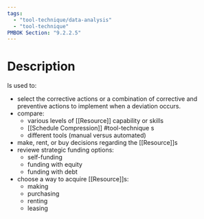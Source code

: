 ```yaml
---
tags:
  - "tool-technique/data-analysis"
  - "tool-technique"
PMBOK Section: "9.2.2.5"
---
```

# Description
Is used to:
- select the corrective actions or a combination of corrective and preventive actions to implement when a deviation occurs.
- compare:
	- various levels of [[Resource]] capability or skills
	- [[Schedule Compression]] #tool-technique s
	- different tools (manual versus automated)
- make, rent, or buy decisions regarding the [[Resource]]s
- reviewe strategic funding options:
	- self-funding
	- funding with equity
	- funding with debt
- choose a way to acquire [[Resource]]s:
	- making
	- purchasing
	- renting
	- leasing
